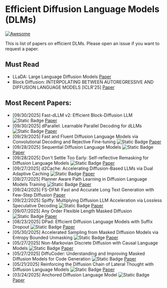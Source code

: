 # Efficient Diffusion Language Models (DLMs)

[![Awesome](https://awesome.re/badge.svg)](https://awesome.re)


This is list of papers on efficient DLMs. Please open an issue if you want to request a paper.


## Must Read
- LLaDA: Large Language Diffusion Models [Paper](https://arxiv.org/pdf/2502.09992)
- Block Diffusion: INTERPOLATING BETWEEN AUTOREGRESSIVE AND DIFFUSION LANGUAGE MODELS [ICLR'25] [Paper](https://arxiv.org/pdf/2503.09573)

## Most Recent Papers:
- [09/30/2025] Fast-dLLM v2: Efficient Block-Diffusion LLM ![Static Badge](https://img.shields.io/badge/Nvidia-ArXiv-red) [Paper](https://www.alphaxiv.org/abs/2509.26328)
- [09/30/2025] dParallel: Learnable Parallel Decoding for dLLMs ![Static Badge](https://img.shields.io/badge/Nvidia-ArXiv-red)  [Paper](https://arxiv.org/pdf/2509.26488)
- [09/29/2025] Fast and Fluent Diffusion Language Models via Convolutional Decoding and Rejective Fine-tuning ![Static Badge](https://img.shields.io/badge/Neurips'25-red) [Paper](https://arxiv.org/pdf/2509.15188)
- [09/28/2025] Sequential Diffusion Language Models ![Static Badge](https://img.shields.io/badge/ArXiv-red) [Paper](https://www.alphaxiv.org/abs/2509.24007)
- [09/28/2025] Don't Settle Too Early: Self-reflective Remasking for Diffusion Language Models ![Static Badge](https://img.shields.io/badge/ArXiv-red) [Paper](https://www.arxiv.org/pdf/2509.23653)
- [09/27/2025] d2Cache: Accelerating Diffusion-Based LLMs via Dual Adaptive Caching ![Static Badge](https://img.shields.io/badge/ArXiv-red) [Paper](https://arxiv.org/pdf/2509.23094)
- [09/27/2025] Planner Aware Path Learning in Diffusion Language Models Training ![Static Badge](https://img.shields.io/badge/ArXiv-red) [Paper]([https://arxiv.org/pdf/2509.23094](https://www.arxiv.org/pdf/2509.23405))
- [09/24/2025] FS-DFM: Fast and Accurate Long Text Generation with Few-Step Diffusion [Paper](https://arxiv.org/pdf/2509.20624v1)
- [09/22/2025] Spiffy: Multiplying Diffusion LLM Acceleration via Lossless Speculative Decoding ![Static Badge](https://img.shields.io/badge/ArXiv-red) [Paper](https://arxiv.org/pdf/2509.18085)
- [09/07/2025] Any Order Flexible Length Masked Diffusion ![Static Badge](https://img.shields.io/badge/ArXiv-red) [Paper](https://arxiv.org/pdf/2509.01025?)
- [08/23/2025] DPad: Efficient Diffusion Language Models with Suffix Dropout ![Static Badge](https://img.shields.io/badge/ArXiv-red) [Paper](https://arxiv.org/pdf/2508.14148)
- [05/30/2025] Accelerated Sampling from Masked Diffusion Models via Entropy Bounded Unmasking ![Static Badge](https://img.shields.io/badge/Meta-ArXiv-red) [Paper](https://arxiv.org/pdf/2505.24857)
- [05/27/2025] Non-Markovian Discrete Diffusion with Causal Language Models ![Static Badge](https://img.shields.io/badge/Neurips'25-red) [Paper](https://arxiv.org/pdf/2502.09767)
- [05/27/2025] DiffuCoder: Understanding and Improving Masked Diffusion Models for Code Generation ![Static Badge](https://img.shields.io/badge/Meta-ArXiv-red) [Paper](https://www.arxiv.org/pdf/2506.20639)
- [05/21/2025] Reinforcing the Diffusion Chain of Lateral Thought with Diffusion Language Models ![Static Badge](https://img.shields.io/badge/Neurips'25-red) [Paper](https://arxiv.org/pdf/2505.10446)
- [03/24/2025] Anchored Diffusion Language Model ![Static Badge](https://img.shields.io/badge/Neurips'25-red) [Paper](https://arxiv.org/pdf/2505.18456)
